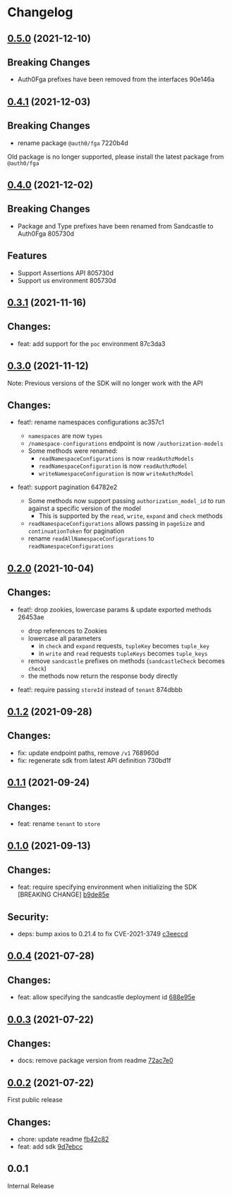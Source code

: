# Changelog

## [0.5.0](https://github.com/auth0-lab/auth0-fga-js-sdk/compare/v0.4.1...v0.5.0) (2021-12-10)

## Breaking Changes
- Auth0Fga prefixes have been removed from the interfaces  90e146a

## [0.4.1](https://github.com/auth0-lab/auth0-fga-js-sdk/compare/v0.4.0...v0.4.1) (2021-12-03)

## Breaking Changes
- rename package `@auth0/fga` 7220b4d

Old package is no longer supported, please install the latest package from `@auth0/fga`

## [0.4.0](https://github.com/auth0-lab/auth0-fga-js-sdk/compare/v0.3.1...v0.4.0) (2021-12-02)

## Breaking Changes
* Package and Type prefixes have been renamed from Sandcastle to Auth0Fga 805730d

## Features
* Support Assertions API 805730d
* Support us environment 805730d

## [0.3.1](https://github.com/auth0-lab/auth0-fga-js-sdk/compare/v0.3.0...v0.3.1) (2021-11-16)

## Changes:
- feat: add support for the `poc` environment 87c3da3

## [0.3.0](https://github.com/auth0-lab/auth0-fga-js-sdk/compare/v0.2.0...v0.3.0) (2021-11-12)

Note: Previous versions of the SDK will no longer work with the API

## Changes:
- feat!: rename namespaces configurations ac357c1
    * `namespaces` are now `types`
    * `/namespace-configurations` endpoint is now `/authorization-models`
    * Some methods were renamed:
      * `readNamespaceConfigurations` is now `readAuthzModels`
      * `readNamespaceConfiguration` is now `readAuthzModel`
      * `writeNamespaceConfiguration` is now `writeAuthzModel`

- feat!: support pagination 64782e2
    * Some methods now support passing `authorization_model_id` to run against a specific version of the model
      * This is supported by the `read`, `write`, `expand` and `check` methods
    * `readNamespaceConfigurations` allows passing in `pageSize` and `continuationToken` for pagination
    * rename `readAllNamespaceConfigurations` to `readNamespaceConfigurations`

## [0.2.0](https://github.com/auth0-lab/auth0-fga-js-sdk/compare/v0.1.2...v0.2.0) (2021-10-04)

## Changes:
- feat!: drop zookies, lowercase params & update exported methods 26453ae
    * drop references to Zookies
    * lowercase all parameters
      * in `check` and `expand` requests, `tupleKey` becomes `tuple_key`
      * in `write` and `read` requests `tupleKeys` becomes `tuple_keys`
    * remove `sandcastle` prefixes on methods (`sandcastleCheck` becomes `check`)
    * the methods now return the response body directly

- feat!: require passing `storeId` instead of `tenant` 874dbbb

## [0.1.2](https://github.com/auth0-lab/auth0-fga-js-sdk/compare/v0.1.1...v0.1.2) (2021-09-28)

## Changes:
- fix: update endpoint paths, remove `/v1` 768960d
- fix: regenerate sdk from latest API definition 730bd1f

## [0.1.1](https://github.com/auth0-lab/auth0-fga-js-sdk/compare/v0.1.1...v0.1.0) (2021-09-24)

## Changes:
- feat: rename `tenant` to `store`

## [0.1.0](https://github.com/auth0-lab/auth0-fga-js-sdk/compare/v0.1.0...v0.0.4) (2021-09-13)

## Changes:
- feat: require specifying environment when initializing the SDK [BREAKING CHANGE] [b9de85e](https://github.com/auth0-lab/auth0-fga-js-sdk/commit/b9de85e)

## Security:
- deps: bump axios to 0.21.4 to fix CVE-2021-3749 [c3eeccd](https://github.com/auth0-lab/auth0-fga-js-sdk/commit/c3eeccd)

## [0.0.4](https://github.com/auth0-lab/auth0-fga-js-sdk/compare/v0.0.3...v0.0.4) (2021-07-28)

## Changes:
- feat: allow specifying the sandcastle deployment id [688e95e](https://github.com/auth0-lab/auth0-fga-js-sdk/commit/688e95e)

## [0.0.3](https://github.com/auth0-lab/auth0-fga-js-sdk/compare/v0.0.2...v0.0.3) (2021-07-22)

## Changes:
- docs: remove package version from readme [72ac7e0](https://github.com/auth0-lab/auth0-fga-js-sdk/commit/72ac7e0)

## [0.0.2](https://github.com/auth0-lab/auth0-fga-js-sdk/compare/v0.0.1...v0.0.2) (2021-07-22)

First public release

## Changes:
- chore: update readme [fb42c82](https://github.com/auth0-lab/auth0-fga-js-sdk/commit/fb42c82)
- feat: add sdk [9d7ebcc](https://github.com/auth0-lab/auth0-fga-js-sdk/commit/9d7ebcc)

## 0.0.1

Internal Release
